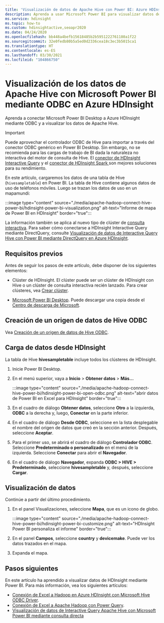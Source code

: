 ```yaml
---
title: 'Visualización de datos de Apache Hive con Power BI: Azure HDInsight'
description: Aprenda a usar Microsoft Power BI para visualizar datos de Hive procesados por Azure HDInsight.
ms.service: hdinsight
ms.topic: how-to
ms.custom: hdinsightactive,seoapr2020
ms.date: 04/24/2020
ms.openlocfilehash: bb448a4befb15618485b2b5951222761180a1f22
ms.sourcegitcommit: 32e0fedb80b5a5ed0d2336cea18c3ec3b5015ca1
ms.translationtype: HT
ms.contentlocale: es-ES
ms.lasthandoff: 03/30/2021
ms.locfileid: "104866750"
---
```

# <a name="visualize-apache-hive-data-with-microsoft-power-bi-using-odbc-in-azure-hdinsight"></a>Visualización de los datos de Apache Hive con Microsoft Power BI mediante ODBC en Azure HDInsight

Aprenda a conectar Microsoft Power BI Desktop a Azure HDInsight mediante ODBC y a visualizar los datos de Apache Hive.

> [!IMPORTANT]
> Puede aprovechar el controlador ODBC de Hive para importar a través del conector ODBC genérico en Power BI Desktop. Sin embargo, no se recomienda para las cargas de trabajo de BI dada la naturaleza no interactiva del motor de consulta de Hive. El [conector de HDInsight Interactive Query](../interactive-query/apache-hadoop-connect-hive-power-bi-directquery.md) y el [conector de HDInsight Spark ](/power-bi/spark-on-hdinsight-with-direct-connect) son mejores soluciones para su rendimiento.

En este artículo, cargaremos los datos de una tabla de Hive (`hivesampletable`) en Power BI. La tabla de Hive contiene algunos datos de uso de teléfonos móviles. Luego se trazan los datos de uso en un mapamundi:

:::image type="content" source="./media/apache-hadoop-connect-hive-power-bi/hdinsight-power-bi-visualization.png" alt-text="Informe de mapa de Power BI en HDInsight" border="true":::

La información también se aplica al nuevo tipo de clúster de [consulta interactiva](../interactive-query/apache-interactive-query-get-started.md). Para saber cómo conectarse a HDInsight Interactive Query mediante DirectQuery, consulte [Visualización de datos de Interactive Query Hive con Power BI mediante DirectQuery en Azure HDInsight](../interactive-query/apache-hadoop-connect-hive-power-bi-directquery.md).

## <a name="prerequisites"></a>Requisitos previos

Antes de seguir los pasos de este artículo, debe disponer de los siguientes elementos:

* Clúster de HDInsight. El clúster puede ser un clúster de HDInsight con Hive o un clúster de consulta interactiva recién lanzado. Para crear clústeres, vea [Crear clúster](apache-hadoop-linux-tutorial-get-started.md).

* [Microsoft Power BI Desktop](https://powerbi.microsoft.com/desktop/). Puede descargar una copia desde el [Centro de descarga de Microsoft](https://www.microsoft.com/download/details.aspx?id=45331).

## <a name="create-hive-odbc-data-source"></a>Creación de un origen de datos de Hive ODBC

Vea [Creación de un origen de datos de Hive ODBC](apache-hadoop-connect-excel-hive-odbc-driver.md#create-apache-hive-odbc-data-source).

## <a name="load-data-from-hdinsight"></a>Carga de datos desde HDInsight

La tabla de Hive **hivesampletable** incluye todos los clústeres de HDInsight.

1. Inicie Power BI Desktop.

1. En el menú superior, vaya a **Inicio** > **Obtener datos** > **Más...**

    :::image type="content" source="./media/apache-hadoop-connect-hive-power-bi/hdinsight-power-bi-open-odbc.png" alt-text="abrir datos de Power BI en Excel para HDInsight" border="true":::

1. En el cuadro de diálogo **Obtener datos**, seleccione **Otro** a la izquierda, **ODBC** a la derecha y, luego, **Conectar** en la parte inferior.

1. En el cuadro de diálogo **Desde ODBC**, seleccione en la lista desplegable el nombre del origen de datos que creó en la sección anterior. Después, seleccione **Aceptar**.

1. Para el primer uso, se abrirá el cuadro de diálogo **Controlador ODBC**. Seleccione **Predeterminado o personalizado** en el menú de la izquierda. Seleccione **Conectar** para abrir el **Navegador**.

1. En el cuadro de diálogo **Navegador**, expanda **ODBC > HIVE > Predeterminado**, seleccione **hivesampletable** y, después, seleccione **Cargar**.

## <a name="visualize-data"></a>Visualización de datos

Continúe a partir del último procedimiento.

1. En el panel Visualizaciones, seleccione **Mapa**, que es un icono de globo.

    :::image type="content" source="./media/apache-hadoop-connect-hive-power-bi/hdinsight-power-bi-customize.png" alt-text="HDInsight Power BI personaliza el informe" border="true":::

1. En el panel **Campos**, seleccione **country** y **devicemake**. Puede ver los datos trazados en el mapa.

1. Expanda el mapa.

## <a name="next-steps"></a>Pasos siguientes

En este artículo ha aprendido a visualizar datos de HDInsight mediante Power BI.  Para más información, vea los siguientes artículos:

* [Conexión de Excel a Hadoop en Azure HDInsight con Microsoft Hive ODBC Driver](./apache-hadoop-connect-excel-hive-odbc-driver.md).
* [Conexión de Excel a Apache Hadoop con Power Query](apache-hadoop-connect-excel-power-query.md).
* [Visualización de datos de Interactive Query Apache Hive con Microsoft Power BI mediante consulta directa](../interactive-query/apache-hadoop-connect-hive-power-bi-directquery.md)